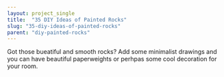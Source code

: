 ```yaml
---
layout: project_single
title:  "35 DIY Ideas of Painted Rocks"
slug: "35-diy-ideas-of-painted-rocks"
parent: "diy-painted-rocks"
---
```

Got those bueatiful and smooth rocks? Add some minimalist drawings and you can have beautiful paperweights or perhpas some cool decoration for your room.
